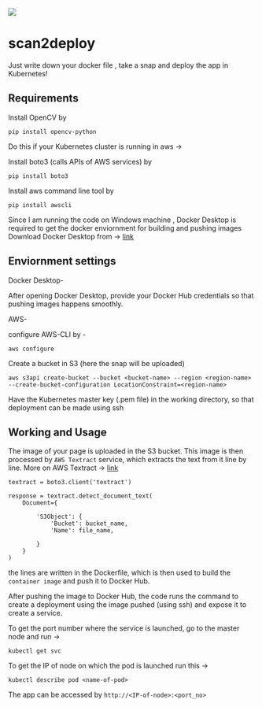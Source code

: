 ![](https://img.shields.io/badge/python-3-lightgrey)

# scan2deploy

Just write down your docker file , take a snap and deploy the app in Kubernetes!

## Requirements

Install OpenCV by

```
pip install opencv-python
```

Do this if your Kubernetes cluster is running in aws ->

Install boto3 (calls APIs of AWS services) by

```
pip install boto3
```

Install aws command line tool by

```
pip install awscli
```

Since I am running the code on Windows machine , Docker Desktop is required to get the docker enviornment for building and pushing images
Download Docker Desktop from -> [link](https://docs.docker.com/docker-for-windows/install/)


## Enviornment settings

Docker Desktop-

After opening Docker Desktop, provide your Docker Hub credentials so that pushing images happens smoothly.

AWS-

configure AWS-CLI by -
```
aws configure
```

Create a bucket in S3 (here the snap will be uploaded)

```
aws s3api create-bucket --bucket <bucket-name> --region <region-name> --create-bucket-configuration LocationConstraint=<region-name>
```

Have the Kubernetes master key (.pem file) in the working directory, so that deployment can be made using ssh

## Working and Usage

The image of your page is uploaded in the S3 bucket. This image is then processed by ```AWS Textract``` service, which extracts the text from it line by line.
More on AWS Textract -> [link](https://aws.amazon.com/textract/)

```
textract = boto3.client('textract')

response = textract.detect_document_text(
    Document={
        
        'S3Object': {
            'Bucket': bucket_name,
            'Name': file_name,
            
        }
    }
)
```

the lines are written in the Dockerfile, which is then used to build the ```container image``` and push it to Docker Hub.

After pushing the image to Docker Hub, the code runs the command to create a deployment using the image pushed (using ssh) and expose it to create a service.

To get the port number where the service is launched, go to the master node and run ->

```
kubectl get svc
```

To get the IP of  node on which the pod is launched run this ->

```
kubectl describe pod <name-of-pod>
```

The app can be accessed by ```http://<IP-of-node>:<port_no>```
















